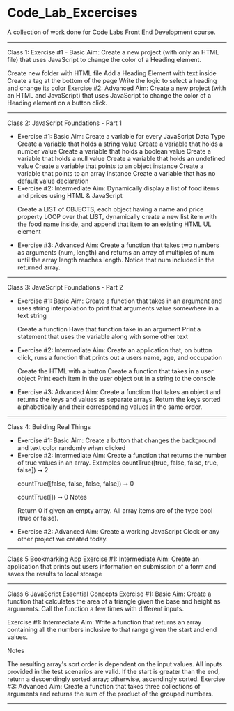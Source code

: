 # Code_Lab_Excercises
A collection of work done for Code Labs Front End Development course.
<hr>
Class 1:
Exercise #1 - Basic
Aim: Create a new project (with only an HTML file) that uses JavaScript to change the color of a Heading element.

 Create new folder with HTML file
 Add a Heading Element with text inside
 Create a <script></script> tag at the bottom of the page
 Write the logic to select a heading and change its color
Exercise #2: Advanced
Aim: Create a new project (with an HTML and JavaScript) that uses JavaScript to change the color of a Heading element on a button click.
<hr>
Class 2:
JavaScript Foundations - Part 1
<ul>
<li>
Exercise #1: Basic
Aim: Create a variable for every JavaScript Data Type
 Create a variable that holds a string value
 Create a variable that holds a number value
 Create a variable that holds a boolean value
 Create a variable that holds a null value
 Create a variable that holds an undefined value
 Create a variable that points to an object instance
 Create a variable that points to an array instance
 Create a variable that has no default value declaration
 </li><li>
Exercise #2: Intermediate
Aim: Dynamically display a list of food items and prices using HTML & JavaScript

 Create a LIST of OBJECTS, each object having a name and price property
 LOOP over that LIST, dynamically create a new list item with the food name inside, and append that item to an existing HTML UL element
</li><li>
Exercise #3: Advanced
Aim: Create a function that takes two numbers as arguments (num, length) and returns an array of multiples of num until the array length reaches length.
Notice that num included in the returned array.</li></ul>
<hr>
Class 3:
JavaScript Foundations - Part 2
<ul><li>
Exercise #1: Basic
Aim: Create a function that takes in an argument and uses string interpolation to print that arguments value somewhere in a text string

 Create a function
 Have that function take in an argument
 Print a statement that uses the variable along with some other text</li>
<li>Exercise #2: Intermediate
Aim: Create an application that, on button click, runs a function that prints out a users name, age, and occupation

 Create the HTML with a button
 Create a function that takes in a user object
 Print each item in the user object out in a string to the console</li>
<li>Exercise #3: Advanced
Aim: Create a function that takes an object and returns the keys and values as separate arrays. Return the keys sorted alphabetically and their corresponding values in the same order.</li>
</ul>
<hr>
Class 4: 
Building Real Things
<ul><li>
Exercise #1: Basic
Aim: Create a button that changes the background and text color randomly when clicked
</li><li>
Exercise #2: Intermediate
Aim: Create a function that returns the number of true values in an array.
Examples
countTrue([true, false, false, true, false])    ➞    2

countTrue([false, false, false, false])    ➞    0

countTrue([])    ➞    0
Notes

Return 0 if given an empty array.
All array items are of the type bool (true or false).</li>
<li>Exercise #2: Advanced
Aim: Create a working JavaScript Clock or any other project we created today.</li>
</ul>
<hr>
Class 5
Bookmarking App 
Exercise #1: Intermediate
Aim: Create an application that prints out users information on submission of a form and saves the results to local storage
<hr>
Class 6
JavaScript Essential Concepts
Exercise #1: Basic
Aim: Create a function that calculates the area of a triangle given the base and height as arguments. Call the function a few times with different inputs.

Exercise #1: Intermediate
Aim: Write a function that returns an array containing all the numbers inclusive to that range given the start and end values. 

Notes

The resulting array's sort order is dependent on the input values.
All inputs provided in the test scenarios are valid.
If the start is greater than the end, return a descendingly sorted array; otherwise, ascendingly sorted.
Exercise #3: Advanced
Aim: Create a function that takes three collections of arguments and returns the sum of the product of the grouped numbers.
<hr>

